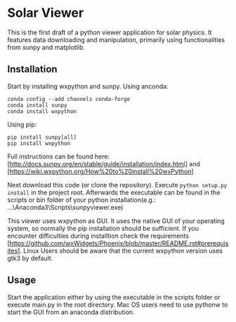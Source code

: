 # Solar Viewer

This is the first draft of a python viewer application for solar physics.
It features data downloading and manipulation, primarily using functionalities from sunpy and matplotlib.

Installation
------------
Start by installing wxpython and sunpy.
Using anconda:
```
conda config --add channels conda-forge
conda install sunpy
conda install wxpython
```
Using pip:
``` 
pip install sunpy[all]
pip install wxpython
```

Full instructions can be found here: [http://docs.sunpy.org/en/stable/guide/installation/index.html] and [https://wiki.wxpython.org/How%20to%20install%20wxPython]

Next download this code (or clone the repository).
Execute `python setup.py install` in the project root.
Afterwards the executable can be found in the scripts or bin folder of your python installation(e.g.: ...\Anaconda3\Scripts\sunpyviewer.exe)

This viewer uses wxpython as GUI. It uses the native GUI of your operating system, so normally the pip installation should be sufficient.
If you encounter difficulties during installtion check the requirements [https://github.com/wxWidgets/Phoenix/blob/master/README.rst#prerequisites].
Linux Users should be aware that the current wxpython version uses gtk3 by default.

Usage
------------

Start the application either by using the executable in the scripts folder or execute main.py in the root directory.
Mac OS users need to use pythonw to start the GUI from an anaconda distribution.